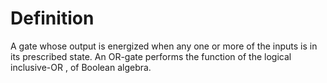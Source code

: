 # Definition

A gate whose output is energized when any one or more of the inputs is
in its prescribed state. An OR-gate performs the function of the logical
inclusive-OR , of Boolean algebra.
